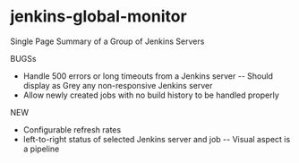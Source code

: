 jenkins-global-monitor
======================

Single Page Summary of a Group of Jenkins Servers

BUGSs
- Handle 500 errors or long timeouts from a Jenkins server
-- Should display as Grey any non-responsive Jenkins server
- Allow newly created jobs with no build history to be handled properly

NEW 
- Configurable refresh rates
- left-to-right status of selected Jenkins server and job 
-- Visual aspect is a pipeline







